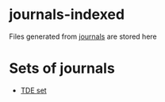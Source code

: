 # journals-indexed

Files generated from [journals][] are stored here

[journals]: https://github.com/thydel/journals "github.com"

# Sets of journals

- [TDE set][tde]

[tde]: indexed/tde/journal-tde.md
